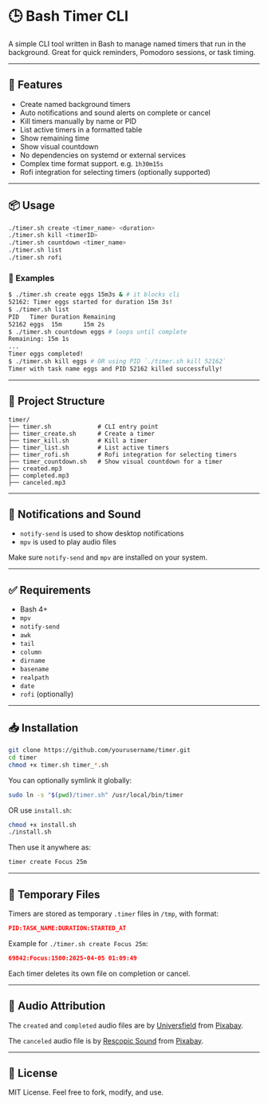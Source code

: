 # 🕒 Bash Timer CLI

A simple CLI tool written in Bash to manage named timers that run in the background. Great for quick reminders, Pomodoro sessions, or task timing.

---

## 🚀 Features

- Create named background timers
- Auto notifications and sound alerts on complete or cancel
- Kill timers manually by name or PID
- List active timers in a formatted table
- Show remaining time
- Show visual countdown
- No dependencies on systemd or external services
- Complex time format support. e.g. `1h30m15s`
- Rofi integration for selecting timers (optionally supported)

---

## 📦 Usage

```bash
./timer.sh create <timer_name> <duration>
./timer.sh kill <timerID>
./timer.sh countdown <timer_name>
./timer.sh list
./timer.sh rofi
```

### 🔧 Examples

```bash
$ ./timer.sh create eggs 15m3s & # it blocks cli
52162: Timer eggs started for duration 15m 3s!
$ ./timer.sh list
PID   Timer Duration Remaining
52162 eggs  15m      15m 2s
$ ./timer.sh countdown eggs # loops until complete
Remaining: 15m 1s
...
Timer eggs completed!
$ ./timer.sh kill eggs # OR using PID `./timer.sh kill 52162`
Timer with task name eggs and PID 52162 killed successfully!
```

---

## 📂 Project Structure

```
timer/
├── timer.sh             # CLI entry point
├── timer_create.sh      # Create a timer
├── timer_kill.sh        # Kill a timer
├── timer_list.sh        # List active timers
├── timer_rofi.sh        # Rofi integration for selecting timers
├── timer_countdown.sh   # Show visual countdown for a timer
├── created.mp3
├── completed.mp3
├── canceled.mp3
```

---

## 🔔 Notifications and Sound

- `notify-send` is used to show desktop notifications
- `mpv` is used to play audio files

Make sure `notify-send` and `mpv` are installed on your system.

---

## ✅ Requirements

- Bash 4+
- `mpv`
- `notify-send`
- `awk`
- `tail`
- `column`
- `dirname`
- `basename`
- `realpath`
- `date`
- `rofi` (optionally)

---

## 📥 Installation

```bash
git clone https://github.com/yourusername/timer.git
cd timer
chmod +x timer.sh timer_*.sh
```

You can optionally symlink it globally:

```bash
sudo ln -s "$(pwd)/timer.sh" /usr/local/bin/timer
```

OR use `install.sh`:

```bash
chmod +x install.sh
./install.sh
```

Then use it anywhere as:

```bash
timer create Focus 25m
```

---

## 📁 Temporary Files

Timers are stored as temporary `.timer` files in `/tmp`, with format:

```json
PID:TASK_NAME:DURATION:STARTED_AT
```

Example for `./timer.sh create Focus 25m`:

```json
69842:Focus:1500:2025-04-05 01:09:49
```

Each timer deletes its own file on completion or cancel.

---

## 🎵 Audio Attribution

The `created` and `completed` audio files are by [Universfield](https://pixabay.com/users/universfield-28281460/?utm_source=link-attribution&utm_medium=referral&utm_campaign=music&utm_content=210334) from [Pixabay](https://pixabay.com/sound-effects//?utm_source=link-attribution&utm_medium=referral&utm_campaign=music&utm_content=210334).

The `canceled` audio file is by [Rescopic Sound](https://pixabay.com/users/rescopicsound-45188866/?utm_source=link-attribution&utm_medium=referral&utm_campaign=music&utm_content=228338) from [Pixabay](https://pixabay.com/sound-effects//?utm_source=link-attribution&utm_medium=referral&utm_campaign=music&utm_content=228338).

---

## 📃 License

MIT License. Feel free to fork, modify, and use.
